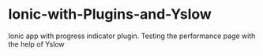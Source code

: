 # Ionic-with-Plugins-and-Yslow
Ionic app with progress indicator plugin. Testing the performance page with the help of Yslow
